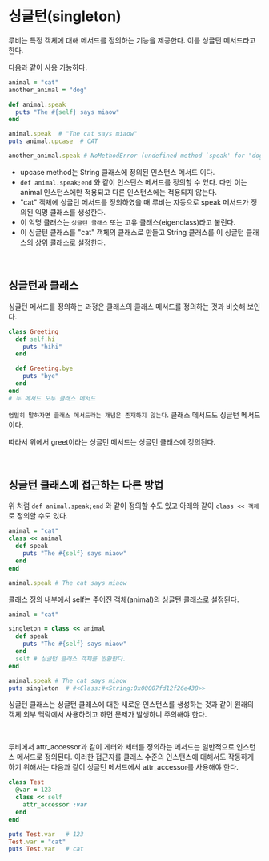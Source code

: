 # 싱글턴(singleton)
루비는 특정 객체에 대해 메서드를 정의하는 기능을 제공한다. 이를 싱글턴 메서드라고 한다.

다음과 같이 사용 가능하다.

```ruby
animal = "cat"
another_animal = "dog"

def animal.speak
  puts "The #{self} says miaow"
end

animal.speak  # "The cat says miaow"
puts animal.upcase  # CAT

another_animal.speak # NoMethodError (undefined method `speak' for "dog":String)
```
- upcase method는 String 클래스에 정의된 인스턴스 메서드 이다.
- `def animal.speak;end` 와 같이 인스턴스 메서드를 정의할 수 있다. 다만 이는 animal 인스턴스에만 적용되고 다른 인스턴스에는 적용되지 않는다.
- "cat" 객체에 싱글턴 메서드를 정의하였을 때 루비는 자동으로 speak 메서드가 정의된 익명 클래스를 생성한다.
- 이 익명 클래스는 `싱글턴 클래스` 또는 고유 클래스(eigenclass)라고 불린다.
- 이 싱글턴 클래스를 "cat" 객체의 클래스로 만들고 String 클래스를 이 싱글턴 클래스의 상위 클래스로 설정한다.

<br>

## 싱글턴과 클래스
싱글턴 메서드를 정의하는 과정은 클래스의 클래스 메서드를 정의하는 것과 비슷해 보인다.

```ruby
class Greeting
  def self.hi
    puts "hihi"
  end

  def Greeting.bye
    puts "bye"
  end
end
# 두 메서드 모두 클래스 메서드
```

`엄밀히 말하자면 클래스 메서드라는 개념은 존재하지 않는다`. 클래스 메서드도 싱글턴 메서드이다.

따라서 위에서 greet이라는 싱글턴 메서드는 싱글턴 클래스에 정의된다.


<br>


## 싱글턴 클래스에 접근하는 다른 방법

위 처럼 `def animal.speak;end` 와 같이 정의할 수도 있고 아래와 같이 `class << 객체` 로 정의할 수도 있다.

```ruby
animal = "cat"
class << animal
  def speak
    puts "The #{self} says miaow"
  end
end

animal.speak # The cat says miaow

```

클래스 정의 내부에서 self는 주어진 객체(animal)의 싱글턴 클래스로 설정된다. 

```ruby
animal = "cat"

singleton = class << animal
  def speak
    puts "The #{self} says miaow"
  end
  self # 싱글턴 클래스 객체를 반환한다.
end

animal.speak # The cat says miaow
puts singleton  # #<Class:#<String:0x00007fd12f26e438>>

```

싱글턴 클래스는 싱글턴 클래스에 대한 새로운 인스턴스를 생성하는 것과 같이 원래의 객체 외부 맥락에서 사용하려고 하면 문제가 발생하니 주의해야 한다.

<br>

루비에서 attr_accessor과 같이 게터와 세터를 정의하는 메서드는 일반적으로 인스턴스 메서드로 정의된다. 이러한 접근자를 클래스 수준의 인스턴스에 대해서도 작동하게 하기 위해서는 다음과 같이 싱글턴 메서드에서 attr_accessor를 사용해야 한다.

```ruby
class Test
  @var = 123
  class << self
    attr_accessor :var
  end
end

puts Test.var   # 123
Test.var = "cat"
puts Test.var   # cat
```
